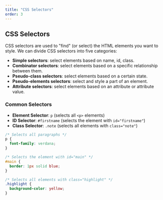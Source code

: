 ```yaml
---
title: "CSS Selectors"
order: 3
---
```


## CSS Selectors

CSS selectors are used to "find" (or select) the HTML elements you want to style. We can divide CSS selectors into five categories:

- **Simple selectors**: select elements based on name, id, class.
- **Combinator selectors**: select elements based on a specific relationship between them.
- **Pseudo-class selectors**: select elements based on a certain state.
- **Pseudo-elements selectors**: select and style a part of an element.
- **Attribute selectors**: select elements based on an attribute or attribute value.

### Common Selectors

- **Element Selector**: `p` (selects all `<p>` elements)
- **ID Selector**: `#firstname` (selects the element with `id="firstname"`)
- **Class Selector**: `.note` (selects all elements with `class="note"`)

```css
/* Selects all paragraphs */
p {
  font-family: verdana;
}

/* Selects the element with id="main" */
#main {
  border: 1px solid blue;
}

/* Selects all elements with class="highlight" */
.highlight {
  background-color: yellow;
}
```